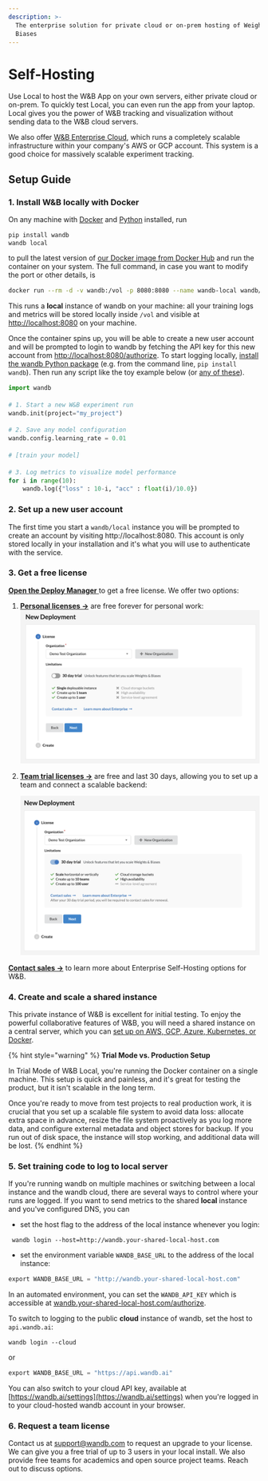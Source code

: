```yaml
---
description: >-
  The enterprise solution for private cloud or on-prem hosting of Weights &
  Biases
---
```


# Self-Hosting

Use Local to host the W\&B App on your own servers, either private cloud or on-prem. To quickly test Local, you can even run the app from your laptop. Local gives you the power of W\&B tracking and visualization without sending data to the W\&B cloud servers.

We also offer [W\&B Enterprise Cloud](cloud.md), which runs a completely scalable infrastructure within your company's AWS or GCP account. This system is a good choice for massively scalable experiment tracking.

## Setup Guide

### 1. Install W\&B locally with Docker

On any machine with [Docker](https://www.docker.com) and [Python](https://www.python.org) installed, run

```
pip install wandb
wandb local
```

to pull the latest version of [our Docker image from Docker Hub](https://hub.docker.com/r/wandb/local) and run the container on your system. The full command, in case you want to modify the port or other details, is

```bash
docker run --rm -d -v wandb:/vol -p 8080:8080 --name wandb-local wandb/local
```

This runs a **local** instance of wandb on your machine: all your training logs and metrics will be stored locally inside `/vol` and visible at [http://localhost:8080](http://localhost:8080) on your machine.

Once the container spins up, you will be able to create a new user account and will be prompted to login to wandb by fetching the API key for this new account from [http://localhost:8080/authorize](http://localhost:8080/authorize). To start logging locally, [install the wandb Python package](https://github.com/wandb/client) (e.g. from the command line, `pip install wandb`). Then run any script like the toy example below (or [any of these](https://github.com/wandb/examples)).

```python
import wandb

# 1. Start a new W&B experiment run
wandb.init(project="my_project")

# 2. Save any model configuration
wandb.config.learning_rate = 0.01

# [train your model]

# 3. Log metrics to visualize model performance
for i in range(10):
	wandb.log({"loss" : 10-i, "acc" : float(i)/10.0})
```

### **2. Set up a new user account**

The first time you start a `wandb/local` instance you will be prompted to create an account by visiting http://localhost:8080. This account is only stored locally in your installation and it's what you will use to authenticate with the service.

### 3. Get a free license

[**Open the Deploy Manager** ](https://deploy.wandb.ai/deploy)to get a free license. We offer two options:

1. [**Personal licenses ->**](https://deploy.wandb.ai/deploy) are free forever for personal work:\
   ![](<../../.gitbook/assets/image (174).png>)
2.  [**Team trial licenses ->**](https://deploy.wandb.ai/deploy) are free and last 30 days, allowing you to set up a team and connect a scalable backend:

    ![](<../../.gitbook/assets/image (161) (1).png>)

[**Contact sales -**](https://wandb.ai/site/local-contact)**>** to learn more about Enterprise Self-Hosting options for W\&B.

### 4. Create and scale a shared instance

This private instance of W\&B is excellent for initial testing. To enjoy the powerful collaborative features of W\&B, you will need a shared instance on a central server, which you can [set up on AWS, GCP, Azure, Kubernetes, or Docker](https://docs.wandb.ai/self-hosted/setup).

{% hint style="warning" %}
**Trial Mode vs. Production Setup**

In Trial Mode of W\&B Local, you're running the Docker container on a single machine. This setup is quick and painless, and it's great for testing the product, but it isn't scalable in the long term.

Once you're ready to move from test projects to real production work, it is crucial that you set up a scalable file system to avoid data loss: allocate extra space in advance, resize the file system proactively as you log more data, and configure external metadata and object stores for backup. If you run out of disk space, the instance will stop working, and additional data will be lost.
{% endhint %}

### 5. Set training code to log to local server

If you're running wandb on multiple machines or switching between a local instance and the wandb cloud, there are several ways to control where your runs are logged. If you want to send metrics to the shared **local** instance and you've configured DNS, you can

* set the host flag to the address of the local instance whenever you login:

```
 wandb login --host=http://wandb.your-shared-local-host.com
```

* set the environment variable `WANDB_BASE_URL` to the address of the local instance:

```python
export WANDB_BASE_URL = "http://wandb.your-shared-local-host.com"
```

In an automated environment, you can set the `WANDB_API_KEY` which is accessible at [wandb.your-shared-local-host.com/authorize](http://wandb.your-shared-local-host.com/authorize).

To switch to logging to the public **cloud** instance of wandb, set the host to `api.wandb.ai`:

```
wandb login --cloud
```

or

```python
export WANDB_BASE_URL = "https://api.wandb.ai"
```

You can also switch to your cloud API key, available at [https://wandb.ai/settings](https://wandb.ai/settings) when you're logged in to your cloud-hosted wandb account in your browser.

### 6. Request a team license

Contact us at [support@wandb.com](mailto:support@wandb.com) to request an upgrade to your license. We can give you a free trial of up to 3 users in your local install. We also provide free teams for academics and open source project teams. Reach out to discuss options.
